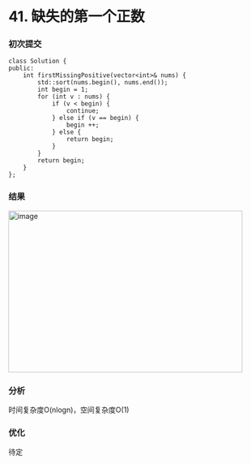 # 41. 缺失的第一个正数

### 初次提交
```
class Solution {
public:
    int firstMissingPositive(vector<int>& nums) {
        std::sort(nums.begin(), nums.end());
        int begin = 1;
        for (int v : nums) {
            if (v < begin) {
                continue;
            } else if (v == begin) {
                begin ++;
            } else {
                return begin;
            }
        }
        return begin;
    }
};
```
### 结果
<img width="462" height="319" alt="image" src="https://github.com/user-attachments/assets/850f09d7-e6f9-424b-a9a2-369ba111db15" />

### 分析

时间复杂度O(nlogn)，空间复杂度O(1)

### 优化

待定




